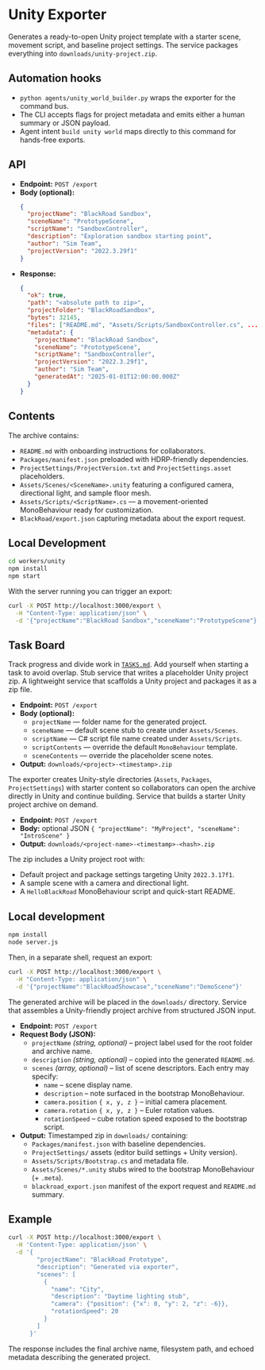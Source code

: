 # Unity Exporter

Generates a ready-to-open Unity project template with a starter scene, movement script, and baseline project settings. The service packages everything into `downloads/unity-project.zip`.

## Automation hooks

- `python agents/unity_world_builder.py` wraps the exporter for the command bus.
- The CLI accepts flags for project metadata and emits either a human summary or JSON payload.
- Agent intent `build unity world` maps directly to this command for hands-free exports.

## API

- **Endpoint:** `POST /export`
- **Body (optional):**
  ```json
  {
    "projectName": "BlackRoad Sandbox",
    "sceneName": "PrototypeScene",
    "scriptName": "SandboxController",
    "description": "Exploration sandbox starting point",
    "author": "Sim Team",
    "projectVersion": "2022.3.29f1"
  }
  ```
- **Response:**
  ```json
  {
    "ok": true,
    "path": "<absolute path to zip>",
    "projectFolder": "BlackRoadSandbox",
    "bytes": 32145,
    "files": ["README.md", "Assets/Scripts/SandboxController.cs", ...],
    "metadata": {
      "projectName": "BlackRoad Sandbox",
      "sceneName": "PrototypeScene",
      "scriptName": "SandboxController",
      "projectVersion": "2022.3.29f1",
      "author": "Sim Team",
      "generatedAt": "2025-01-01T12:00:00.000Z"
    }
  }
  ```

## Contents

The archive contains:

- `README.md` with onboarding instructions for collaborators.
- `Packages/manifest.json` preloaded with HDRP-friendly dependencies.
- `ProjectSettings/ProjectVersion.txt` and `ProjectSettings.asset` placeholders.
- `Assets/Scenes/<SceneName>.unity` featuring a configured camera, directional light, and sample floor mesh.
- `Assets/Scripts/<ScriptName>.cs` — a movement-oriented MonoBehaviour ready for customization.
- `BlackRoad/export.json` capturing metadata about the export request.

## Local Development

```bash
cd workers/unity
npm install
npm start
```

With the server running you can trigger an export:

```bash
curl -X POST http://localhost:3000/export \
  -H "Content-Type: application/json" \
  -d '{"projectName":"BlackRoad Sandbox","sceneName":"PrototypeScene"}'
```

## Task Board

Track progress and divide work in [`TASKS.md`](./TASKS.md). Add yourself when starting a task to avoid overlap.
Stub service that writes a placeholder Unity project zip.
A lightweight service that scaffolds a Unity project and packages it as a zip file.

- **Endpoint:** `POST /export`
- **Body (optional):**
  - `projectName` — folder name for the generated project.
  - `sceneName` — default scene stub to create under `Assets/Scenes`.
  - `scriptName` — C# script file name created under `Assets/Scripts`.
  - `scriptContents` — override the default `MonoBehaviour` template.
  - `sceneContents` — override the placeholder scene notes.
- **Output:** `downloads/<project>-<timestamp>.zip`

The exporter creates Unity-style directories (`Assets`, `Packages`, `ProjectSettings`) with
starter content so collaborators can open the archive directly in Unity and continue building.
Service that builds a starter Unity project archive on demand.

- **Endpoint:** `POST /export`
- **Body:** optional JSON `{ "projectName": "MyProject", "sceneName": "IntroScene" }`
- **Output:** `downloads/<project-name>-<timestamp>-<hash>.zip`

The zip includes a Unity project root with:

- Default project and package settings targeting Unity `2022.3.17f1`.
- A sample scene with a camera and directional light.
- A `HelloBlackRoad` MonoBehaviour script and quick-start README.

## Local development

```bash
npm install
node server.js
```

Then, in a separate shell, request an export:

```bash
curl -X POST http://localhost:3000/export \
  -H "Content-Type: application/json" \
  -d '{"projectName":"BlackRoadShowcase","sceneName":"DemoScene"}'
```

The generated archive will be placed in the `downloads/` directory.
Service that assembles a Unity-friendly project archive from structured JSON input.

- **Endpoint:** `POST /export`
- **Request Body (JSON):**
  - `projectName` *(string, optional)* – project label used for the root folder and archive name.
  - `description` *(string, optional)* – copied into the generated `README.md`.
  - `scenes` *(array, optional)* – list of scene descriptors. Each entry may specify:
    - `name` – scene display name.
    - `description` – note surfaced in the bootstrap MonoBehaviour.
    - `camera.position` `{ x, y, z }` – initial camera placement.
    - `camera.rotation` `{ x, y, z }` – Euler rotation values.
    - `rotationSpeed` – cube rotation speed exposed to the bootstrap script.
- **Output:** Timestamped zip in `downloads/` containing:
  - `Packages/manifest.json` with baseline dependencies.
  - `ProjectSettings/` assets (editor build settings + Unity version).
  - `Assets/Scripts/Bootstrap.cs` and metadata file.
  - `Assets/Scenes/*.unity` stubs wired to the bootstrap MonoBehaviour (+ `.meta`).
  - `blackroad_export.json` manifest of the export request and `README.md` summary.

## Example

```bash
curl -X POST http://localhost:3000/export \
  -H 'Content-Type: application/json' \
  -d '{
        "projectName": "BlackRoad Prototype",
        "description": "Generated via exporter",
        "scenes": [
          {
            "name": "City",
            "description": "Daytime lighting stub",
            "camera": {"position": {"x": 0, "y": 2, "z": -6}},
            "rotationSpeed": 20
          }
        ]
      }'
```

The response includes the final archive name, filesystem path, and echoed metadata describing the generated project.
